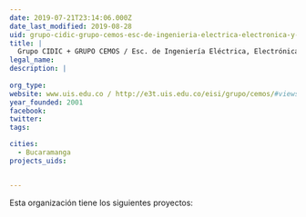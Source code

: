 ```yaml
---
date: 2019-07-21T23:14:06.000Z
date_last_modified: 2019-08-28
uid: grupo-cidic-grupo-cemos-esc-de-ingenieria-electrica-electronica-y-de-telecomunicaciones-universidad-industrial-de-santander
title: |
  Grupo CIDIC + GRUPO CEMOS / Esc. de Ingeniería Eléctrica, Electrónica y de Telecomunicaciones / Universidad Industrial de Santander
legal_name: 
description: |
  
org_type: 
website: www.uis.edu.co / http://e3t.uis.edu.co/eisi/grupo/cemos/#views/gm1/inicio
year_founded: 2001
facebook: 
twitter: 
tags:

cities: 
  - Bucaramanga
projects_uids:


---
```


Esta organización tiene los siguientes proyectos:


